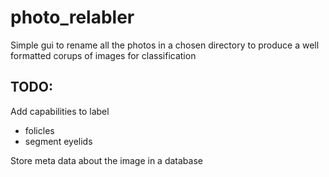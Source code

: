 # photo_relabler

Simple gui to rename all the photos in a chosen directory to produce a well formatted corups of images for classification

## TODO: 

Add capabilities to label 
- folicles
- segment eyelids

Store meta data about the image in a database
